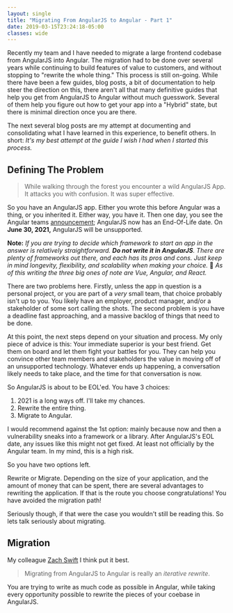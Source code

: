 ```yaml
---
layout: single
title: "Migrating From AngularJS to Angular - Part 1"
date: 2019-03-15T23:24:18-05:00
classes: wide
---
```


Recently my team and I have needed to migrate a large frontend codebase from AngularJS into Angular. The migration had to be done over several years while continuing to build features of value to customers, and without stopping to "rewrite the whole thing." This process is still on-going. While there have been a few guides, blog posts, a bit of documentation to help steer the direction on this, there aren't all that many definitive guides that help you get from AngularJS to Angular without much guesswork. Several of them help you figure out how to get your app into a "Hybrid" state, but there is minimal direction once you are there.

The next several blog posts are my attempt at documenting and consolidating what I have learned in this experience, to benefit others. In short: _It's my best attempt at the guide I wish I had when I started this process._

## Defining The Problem

> While walking through the forest you encounter a wild AngularJS App. It attacks you with confusion. It was super effective.

So you have an AngularJS app. Either you wrote this before Angular was a thing, or you inherited it. Either way, you have it. Then one day, you see the Angular teams [announcement](https://blog.angular.io/stable-angularjs-and-long-term-support-7e077635ee9c); AngularJS now has an End-Of-Life date. On **June 30, 2021,** AngularJS will be unsupported.

**Note:** _If you are trying to decide which framework to start an app in the answer is relatively straightforward. **Do not write it in AngularJS**. There are plenty of frameworks out there, and each has its pros and cons. Just keep in mind longevity, flexibility, and scalability when making your choice._ 🙂 _As of this writing the three big ones of note are Vue, Angular, and React._

There are two problems here. Firstly, unless the app in question is a personal project, or you are part of a _very_ small team, that choice probably isn't up to you. You likely have an employer, product manager, and/or a stakeholder of some sort calling the shots. The second problem is you have a deadline fast approaching, and a massive backlog of things that need to be done.

At this point, the next steps depend on your situation and process. My only piece of advice is this: Your immediate superior is your best friend. Get them on board and let them fight your battles for you. They can help you convince other team members and stakeholders the value in moving off of an unsupported technology. Whatever ends up happening, a conversation likely needs to take place, and the time for that conversation is now.

So AngularJS is about to be EOL'ed.  You have 3 choices:

1. 2021 is a long ways off. I'll take my chances.
2. Rewrite the entire thing.
3. Migrate to Angular.

I would recommend against the 1st option: mainly because now and then a vulnerability sneaks into a framework or a library. After AngularJS's EOL date, any issues like this might not get fixed. At least not officially by the Angular team. In my mind, this is a high risk.

So you have two options left.

Rewrite or Migrate. Depending on the size of your application, and the amount of money that can be spent, there are several advantages to rewriting the application. If that is the route you choose congratulations! You have avoided the migration path!

Seriously though, if that were the case you wouldn't still be reading this. So lets talk seriously about migrating.

## Migration

My colleague [Zach Swift](http://zachswift.com/) I think put it best.

>Migrating from AngularJS to Angular is really an _iterative rewrite_.

You are trying to write as much code as possible in Angular, while taking every opportunity possible to rewrite the pieces of your coebase in AngularJS.
